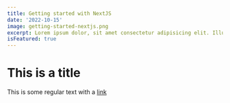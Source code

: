 ```yaml
---
title: Getting started with NextJS
date: '2022-10-15'
image: getting-started-nextjs.png
excerpt: Lorem ipsum dolor, sit amet consectetur adipisicing elit. Illum, labore fuga nemo officia ut delectus maiores asperiores nostrum sit nisi.
isFeatured: true
---
```


# This is a title

This is some regular text with a [link](http://google.com)
